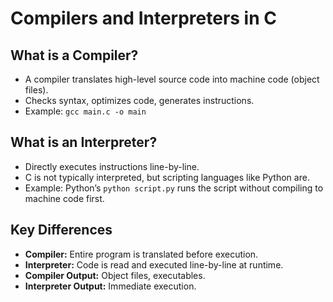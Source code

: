 # Compilers and Interpreters in C

## What is a Compiler?
- A compiler translates high-level source code into machine code (object files).
- Checks syntax, optimizes code, generates instructions.
- Example: `gcc main.c -o main`

## What is an Interpreter?
- Directly executes instructions line-by-line.
- C is not typically interpreted, but scripting languages like Python are.
- Example: Python’s `python script.py` runs the script without compiling to machine code first.

## Key Differences
- **Compiler:** Entire program is translated before execution.
- **Interpreter:** Code is read and executed line-by-line at runtime.
- **Compiler Output:** Object files, executables.
- **Interpreter Output:** Immediate execution.